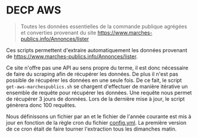 # DECP AWS

> Toutes les données essentielles de la commande publique agrégées et converties provenant du site https://www.marches-publics.info/Annonces/lister

Ces scripts permettent d'extraire automatiquement les données provenant de https://www.marches-publics.info/Annonces/lister.

Ce site n'offre pas une API au sens propre du terme, il est donc nécessaire de faire du scraping afin de récupérer les données.
De plus il n'est pas possible de récupérer les données en une seule fois.
De ce fait, le script `get-aws-marchespublics.sh` se chargent d'effectuer de manière itérative un ensemble de requête pour récupérer les données.
Une requête nous permet de récupérer 3 jours de données.
Lors de la dernière mise à jour, le script génèrera donc 100 requêtes.

Nous définissons un fichier par an et le fichier de l'année courante est mis à jour en fonction de la règle cron du fichier [config.yml](../config.yml).
La première version de ce cron était de faire tourner l'extraction tous les dimanches matin.
